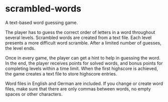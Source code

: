 # scrambled-words
A text-based word guessing game.

The player has to guess the correct order of letters in a word
throughout several levels. Scrambled words are created from a text
file. Each level presents a more difficult word scramble. After a
limited number of guesses, the level ends.

Once in every game, the player can get a hint to help in guessing the
word. In the end, the player receives points for solved words, and
bonus points for completing levels within a time limit. When the first
highscore is achieved, the game creates a text file to store highscore
entries.

Word files in English and German are included. If you change or create
word files, make sure that there are only commas between words, no
empty spaces or other characters.

